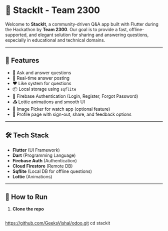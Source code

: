 # 🚀 StackIt - Team 2300

Welcome to **StackIt**, a community-driven Q&A app built with Flutter during the Hackathon by **Team 2300**. Our goal is to provide a fast, offline-supported, and elegant solution for sharing and answering questions, especially in educational and technical domains.

---

## 📱 Features

- 🧠 Ask and answer questions
- 💬 Real-time answer posting
- ❤️ Like system for questions
- 📦 Local storage using `sqflite`
- 🔐 Firebase Authentication (Login, Register, Forgot Password)
- 📤 Lottie animations and smooth UI
- 📁 Image Picker for watch app (optional feature)
- 📄 Profile page with sign-out, share, and feedback options

---

## 🛠️ Tech Stack

- **Flutter** (UI Framework)
- **Dart** (Programming Language)
- **Firebase Auth** (Authentication)
- **Cloud Firestore** (Remote DB)
- **Sqflite** (Local DB for offline questions)
- **Lottie** (Animations)

---

## 🚦 How to Run

1. **Clone the repo**
   ```bash
https://github.com/GeeksVishal/odoo.git
   cd stackit
